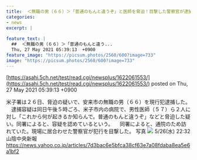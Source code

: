 ```yaml
---
title:  ＜無職の男（６６）＞「普通のもんと違うぞ」と医師を脅迫！目撃した警察官が逮捕  
categories:
- news
excerpt: |
  
feature_text: |
  ##  ＜無職の男（６６）＞「普通のもんと違う...
  Thu, 27 May 2021 05:39:13  +0900
feature_image: "https://picsum.photos/2560/600?image=733"
image: "https://picsum.photos/2560/600?image=733"
---
```


[https://asahi.5ch.net/test/read.cgi/newsplus/1622061553/](https://asahi.5ch.net/test/read.cgi/newsplus/1622061553/)
posted on Thu, 27 May 2021 05:39:13  +0900

<!--more-->

米子署は２６日、脅迫の疑いで、安来市の無職の男（６６）を現行犯逮捕した。 　逮捕容疑は同日午後５時ごろ、米子市内の病院で、男性医師（５７）ら２人に対し「これから何が起きるか知らんで。普通のもんと違うぞ」などと脅迫した疑い。同署によると、容疑を認めているという。 　同署によると、通院のため訪れていた。現場に居合わせた警察官が犯行を目撃した。 写真 ![](https://amd-pctr.c.yimg.jp/r/iwiz-amd/20210526-00000007-saninchuo-000-3-view.jpg) 5/26(水) 22:32 山陰中央新報 https://news.yahoo.co.jp/articles/7d3bac6e5bfca38cf63e7a08fdaba8ea5e6a1bf2
